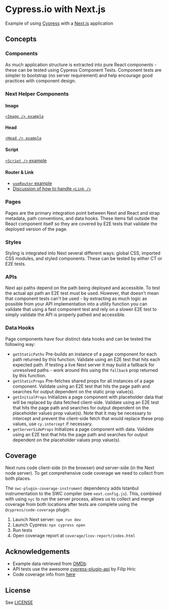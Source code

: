 # Cypress.io with Next.js

Example of using [Cypress](https://www.cypress.io/) with a [Next.js](https://nextjs.org/) application

## Concepts

### Components

As much application structure is extracted into pure React components - these can be tested using Cypress Component Tests. Component tests are simpler to bootstrap (no server requirement) and help encourage good practices with component design.

### Next Helper Components

#### Image

[`<Image /> example`](./components/Logo/README.md)

#### Head

[`<Head /> example`](./pages/index.cy.js)

#### Script

[`<Script />` example](./components/StateScript/README.md)

#### Router & Link

* [`useRouter` example](./components/BackButton/README.md)
* [Discussion of how to handle `<Link />`](./components/MovieList/README.md)

### Pages

Pages are the primary integration point between Next and React and strap metadata, path conventions, and data hooks. These items fall outside the React component itself so they are covered by E2E tests that validate the deployed version of the page.

### Styles

Styling is integrated into Next several different ways: global CSS, imported CSS modules, and styled components. These can be tested by either CT or E2E tests.

### APIs

Next api paths depend on the path being deployed and accessible. To test the actual api path an E2E test must be used. However, that doesn't mean that component tests can't be used - by extracting as much logic as possible from your API implementation into a utility function you can validate that using a fast component test and rely on a slower E2E test to simply validate the API is properly pathed and accessible.

### Data Hooks

Page components have four distinct data hooks and can be tested the following way:

* `getStaticPaths`
Pre-builds an instance of a page component for each path returned by this function. Validate using an E2E test that hits each expected path. If testing a live Next server it may build a fallback for unresolved paths - work around this using the `fallback` prop returned by this function.
* `getStaticProps`
Pre-fetches shared props for all instances of a page component. Validate using an E2E test that hits the page path and searches for output dependent on the static prop value(s).
* `getInitialProps`
Initializes a page component with placeholder data that will be replaced by data fetched client-side. Validate using an E2E test that hits the page path and searches for output dependent on the placeholder values prop value(s). Note that it may be necessary to intercept and prevent the client-side fetch that would replace these prop values, use `cy.intercept` if necessary.
* `getServerSideProps`
Initializes a page component with data. Validate using an E2E test that hits the page path and searches for output dependent on the placeholder values prop value(s).

## Coverage

Next runs code client-side (in the browser) *and* server-side (in the Next node server). To get comprehensive code coverage we need to collect from both places.

The `swc-plugin-coverage-instrument` dependency adds Istanbul instrumentation to the SWC compiler (see `next.config.js`). This, combined with using `nyc` to run the server process, allows us to collect and merge coverage from both locations after tests are complete using the `@cypress/code-coverage` plugin.

1. Launch Next server: `npm run dev`
2. Launch Cypress: `npx cypress open`
3. Run tests
4. Open coverage report at `coverage/lcov-report/index.html`

## Acknowledgements

* Example data retrieved from [OMDb](https://www.omdbapi.com/)
* API tests use the awesome [cypress-plugin-api](https://github.com/filiphric/cypress-plugin-api) by Filip Hric
* Code coverage info from [here](https://glebbahmutov.com/blog/code-coverage-for-nextjs-app/)

## License

See [LICENSE](./LICENSE)
